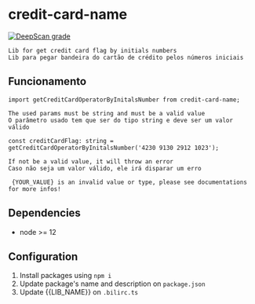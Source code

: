 # credit-card-name
[![DeepScan grade](https://deepscan.io/api/teams/9337/projects/11810/branches/175571/badge/grade.svg)](https://deepscan.io/dashboard#view=project&tid=9337&pid=11810&bid=175571)

    Lib for get credit card flag by initials numbers
    Lib para pegar bandeira do cartão de crédito pelos números iniciais

## Funcionamento
 ``import getCreditCardOperatorByInitalsNumber from credit-card-name;``

    The used params must be string and must be a valid value
    O parâmetro usado tem que ser do tipo string e deve ser um valor válido
 ``const creditCardFlag: string = getCreditCardOperatorByInitalsNumber('4230 9130 2912 1023');``

    If not be a valid value, it will throw an error
    Caso não seja um valor válido, ele irá disparar um erro 
 `` {YOUR_VALUE} is an invalid value or type, please see documentations for more infos!``   

## Dependencies
* node >= 12

## Configuration
1. Install packages using `npm i`
2. Update package's name and description on `package.json`
3. Update {{LIB_NAME}} on `.bilirc.ts`